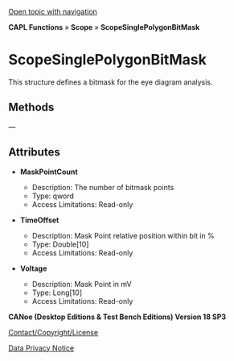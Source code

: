 [Open topic with navigation](../../../../../CANoeDEFamily.htm#Topics/CAPLFunctions/Scope/Classes/CAPLFunctionScopeSinglePolygonBitMask.md)

**CAPL Functions** » **Scope** » **ScopeSinglePolygonBitMask**

# ScopeSinglePolygonBitMask

This structure defines a bitmask for the eye diagram analysis.

## Methods

—

## Attributes

- **MaskPointCount**
  - Description: The number of bitmask points
  - Type: qword
  - Access Limitations: Read-only

- **TimeOffset**
  - Description: Mask Point relative position within bit in %
  - Type: Double[10]
  - Access Limitations: Read-only

- **Voltage**
  - Description: Mask Point in mV
  - Type: Long[10]
  - Access Limitations: Read-only

**CANoe (Desktop Editions & Test Bench Editions) Version 18 SP3**

[Contact/Copyright/License](../../../Shared/ContactCopyrightLicense.md)

[Data Privacy Notice](https://www.vector.com/int/en/company/get-info/privacy-policy/)
